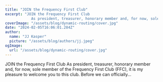```yaml
---
title: "JOIN the Frequency First Club"
excerpt: "JOIN the Frequency First Club
            As president, treasurer, honorary member and, for now, sole member of the Frequency First Club (FFC), it is my pleasure to welcome you to this club. Before we"
coverImage: "/assets/blog/dynamic-routing/cover.jpg"
date: "2024-02-05T16:06:01.284Z"
author:
  name: "JJ Kasper"
  picture: "/assets/blog/authors/jj.jpeg"
ogImage:
  url: "/assets/blog/dynamic-routing/cover.jpg"
---
```


JOIN the Frequency First Club
            As president, treasurer, honorary member and, for now, sole member of the Frequency First Club (FFC), it is my pleasure to welcome you to this club. Before we can officially...